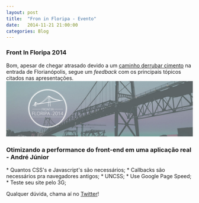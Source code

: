 ```yaml
---
layout: post
title:  "Fron in Floripa - Evento"
date:   2014-11-21 21:00:00
categories: Blog
---
```


<h3>Front In Floripa 2014</h3>
Bom, apesar de chegar atrasado devido a um <a href="http://g1.globo.com/sc/santa-catarina/noticia/2014/11/caminhao-derruba-carga-na-saida-da-ponte-pedro-ivo-e-gera-filas-na-capital.html" target="blank">caminho derrubar cimento</a> na entrada de Florianópolis, segue um <i>feedback</i> com os principais tópicos citados nas apresentações.

<img src="/img/posts/frontfloripa.jpg"  />

<h3>Otimizando a performance do front-end em uma aplicação real - André Júnior</h3>
* Quantos CSS's e Javascript's são necessários;
* Callbacks são necessários pra navegadores antigos;
* UNCSS;
* Use Google Page Speed;
* Teste seu site pelo 3G;

Qualquer dúvida, chama aí no <a href="https://twitter.com/realronchi" target="blank">Twitter</a>!